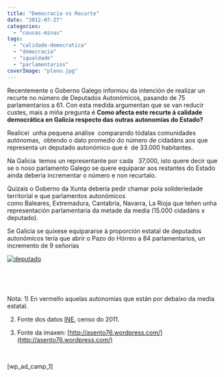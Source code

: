 ```yaml
---
title: "Democracia vs Recurte"
date: "2012-07-27"
categories: 
  - "cousas-minas"
tags: 
  - "calidade-democratica"
  - "democracia"
  - "igualdade"
  - "parlamentarios"
coverImage: "pleno.jpg"
---
```


Recentemente o Goberno Galego informou da intención de realizar un recurte no número de Deputados Autonómicos, pasando de 75 parlamentarios a 61. Con esta medida argumentan que se van reducir custes, mais a miña pregunta é **Como afecta este recurte á calidade democrática en Galicia respecto das outras autonomías do Estado?**

Realicei  unha pequena análise  comparando tódalas comunidades autónomas,  obtendo o dato promedio do número de cidadáns aos que representa un deputado autonómico que é  de 33.000 habitantes.

Na Galicia  temos un representante por cada   37,000, isto quere decir que se o noso parlamento Galego se quere equiparar aos restantes do Estado ainda deberia incrementar o número e non recurtalo.

Quizais o Goberno da Xunta debería pedir chamar pola solideriedade territorial e que parlamentos autonómicos como Baleares, Extremadura, Cantabria, Navarra, La Rioja que teñen unha representación parlamentaria da metade da media (15.000 cidadáns x deputado).

Se Galicia se quixese equipararse á proporción estatal de deputados autonómicos tería que abrir o Pazo do Hórreo a 84 parlamentarios, un incremento de 9 señorías

[![](images/deputado.png "deputado")](http://belay.es/wp-content/uploads/2012/07/deputado.png)

 

 

Nota: 1) En vermello aquelas autonomias que están por debaixo da media estatal.

2) Fonte dos datos [INE](http://www.ine.es/), censo do 2011.

3) Fonte da imaxen: [http://asento76.wordpress.com/](http://asento76.wordpress.com/)

 

\[wp\_ad\_camp\_1\]
